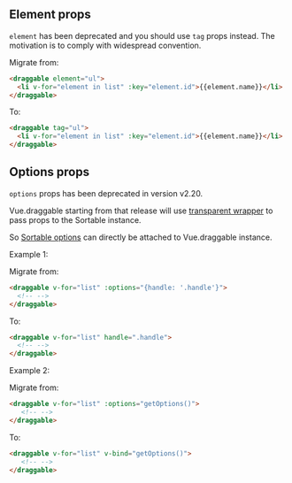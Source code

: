 ## Element props

`element` has been deprecated and you should use `tag` props instead. The motivation is to comply with widespread convention.

Migrate from:

```HTML
<draggable element="ul">
  <li v-for="element in list" :key="element.id">{{element.name}}</li>
</draggable>
```

To:

```HTML
<draggable tag="ul">
  <li v-for="element in list" :key="element.id">{{element.name}}</li>
</draggable>
```

## Options props

`options` props has been deprecated in version v2.20. 

Vue.draggable starting from that release will use [transparent wrapper](https://zendev.com/2018/05/31/transparent-wrapper-components-in-vue.html) to pass props to the Sortable instance.


So [Sortable options](https://github.com/SortableJS/Sortable#options) can directly be attached to Vue.draggable instance.

Example 1:

Migrate from:

```HTML
<draggable v-for="list" :options="{handle: '.handle'}">
  <!-- -->
</draggable>
```

To:

```HTML
<draggable v-for="list" handle=".handle">
  <!-- -->
</draggable>
```

Example 2:

Migrate from:

```HTML
<draggable v-for="list" :options="getOptions()">
   <!-- -->
</draggable>
```

To:

```HTML
<draggable v-for="list" v-bind="getOptions()">
   <!-- -->
</draggable>
```




